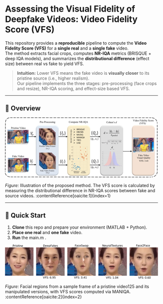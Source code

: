 # Assessing the Visual Fidelity of Deepfake Videos: Video Fidelity Score (VFS) 

This repository provides a **reproducible** pipeline to compute the **Video Fidelity Score (VFS)** for a **single real** and a **single fake** video.  
The method extracts facial crops, computes **NR-IQA** metrics (BRISQUE + deep IQA models), and summarizes the **distributional difference** (effect size) between real vs fake to yield VFS.

> **Intuition:** Lower VFS means the fake video is **visually closer** to its pristine source (i.e., higher realism).  
> Our pipeline implements the three stages: pre-processing (face crops and resize), NR-IQA scoring, and effect-size based VFS.

---
## 📌 Overview

![VFS pipeline](assets/Proposed_Diagram.png)

*Figure:* Illustration of the proposed method. The VFS score is calculated by measuring the distributional difference in NR-IQA scores between fake and source videos. :contentReference[oaicite:1]{index=1}

---

## 🚀 Quick Start

1. **Clone** this repo and prepare your environment (MATLAB + Python).  
2. **Place one real** and **one fake** video.  
3. **Run** the main.m .
   
![VFS MANIQA of Video125](assets/video_125_maniqa_VFS.png)

*Figure:* Facial regions from a sample frame of a pristine video125 and its manipulated versions, with VFS scores computed via MANIQA. :contentReference[oaicite:2]{index=2}
